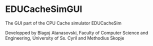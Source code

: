 EDUCacheSimGUI
==============

The GUI part of the CPU Cache simulator EDUCacheSim

Developped by Blagoj Atanasovski, 
Faculty of Computer Science and Engineering, University of Ss. Cyril and Methodius Skopje
